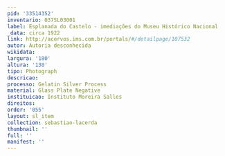 ```yaml
---
pid: '33514352'
inventario: 037SL03001
label: Esplanada do Castelo - imediações do Museu Histórico Nacional
_data: circa 1922
link: http://acervos.ims.com.br/portals/#/detailpage/107532
autor: Autoria desconhecida
wikidata: 
largura: '180'
altura: '130'
tipo: Photograph
descricao: 
processo: Gelatin Silver Process
material: Glass Plate Negative
instituicao: Instituto Moreira Salles
direitos: 
order: '055'
layout: sl_item
collection: sebastiao-lacerda
thumbnail: ''
full: ''
manifest: ''
---
```

